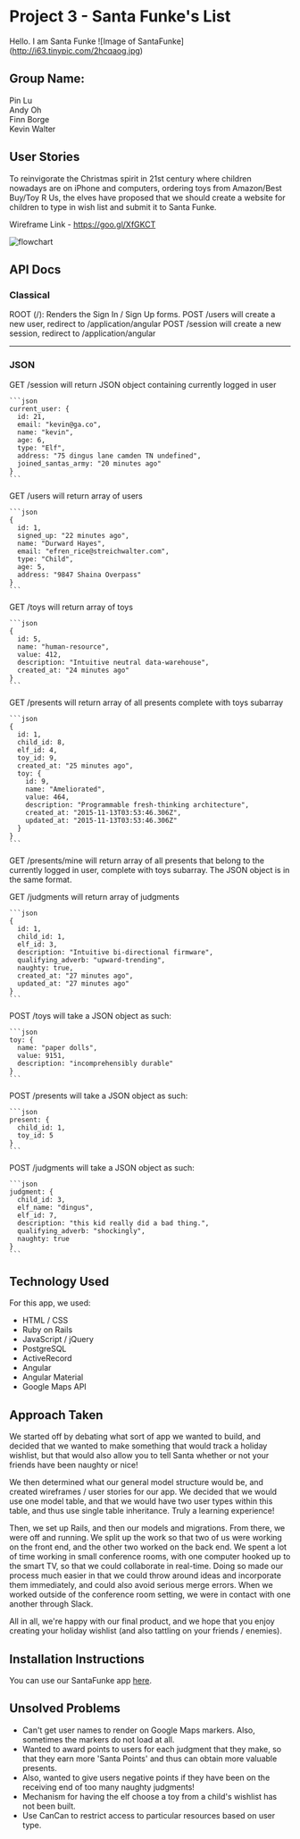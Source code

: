 # Project 3 - Santa Funke's List

Hello. I am Santa Funke
![Image of SantaFunke]  
(http://i63.tinypic.com/2hcqaog.jpg)

## Group Name:
Pin Lu  
Andy Oh  
Finn Borge  
Kevin Walter  

## User Stories
To reinvigorate the Christmas spirit in 21st century where children nowadays are on iPhone and computers, ordering toys from Amazon/Best Buy/Toy R Us, the elves have proposed that we should create a website for children to type in wish list and submit it to Santa Funke.

Wireframe Link - https://goo.gl/XfGKCT

![flowchart](http://i63.tinypic.com/27xe69z.png)

## API Docs

### Classical

ROOT (/): Renders the Sign In / Sign Up forms.
POST /users will create a new user, redirect to /application/angular
POST /session will create a new session, redirect to /application/angular

---
### JSON

GET /session will return JSON object containing currently logged in user

    ```json
    current_user: {
      id: 21,
      email: "kevin@ga.co",
      name: "kevin",
      age: 6,
      type: "Elf",
      address: "75 dingus lane camden TN undefined",
      joined_santas_army: "20 minutes ago"
    }
    ```

GET /users will return array of users

    ```json
    {
      id: 1,
      signed_up: "22 minutes ago",
      name: "Durward Hayes",
      email: "efren_rice@streichwalter.com",
      type: "Child",
      age: 5,
      address: "9847 Shaina Overpass"
    }
    ```

GET /toys will return array of toys

    ```json
    {
      id: 5,
      name: "human-resource",
      value: 412,
      description: "Intuitive neutral data-warehouse",
      created_at: "24 minutes ago"
    }
    ```

GET /presents will return array of all presents complete with toys subarray

    ```json
    {
      id: 1,
      child_id: 8,
      elf_id: 4,
      toy_id: 9,
      created_at: "25 minutes ago",
      toy: {
        id: 9,
        name: "Ameliorated",
        value: 464,
        description: "Programmable fresh-thinking architecture",
        created_at: "2015-11-13T03:53:46.306Z",
        updated_at: "2015-11-13T03:53:46.306Z"
      }
    }
    ```

GET /presents/mine will return array of all presents that belong to the currently logged in user, complete with toys subarray. The JSON object is in the same format.

GET /judgments will return array of judgments

    ```json
    {
      id: 1,
      child_id: 1,
      elf_id: 3,
      description: "Intuitive bi-directional firmware",
      qualifying_adverb: "upward-trending",
      naughty: true,
      created_at: "27 minutes ago",
      updated_at: "27 minutes ago"
    }
    ```

POST /toys will take a JSON object as such:

    ```json
    toy: {
      name: "paper dolls",
      value: 9151,
      description: "incomprehensibly durable"
    }
    ```

POST /presents will take a JSON object as such:

    ```json
    present: {
      child_id: 1,
      toy_id: 5
    }
    ```

POST /judgments will take a JSON object as such:

    ```json
    judgment: {
      child_id: 3,
      elf_name: "dingus",
      elf_id: 7,
      description: "this kid really did a bad thing.",
      qualifying_adverb: "shockingly",
      naughty: true
    }
    ```

## Technology Used

For this app, we used:
* HTML / CSS
* Ruby on Rails
* JavaScript / jQuery
* PostgreSQL
* ActiveRecord
* Angular
* Angular Material
* Google Maps API

## Approach Taken

We started off by debating what sort of app we wanted to build, and decided that we wanted to make something that would track a holiday wishlist, but that would also allow you to tell Santa whether or not your friends have been naughty or nice!

We then determined what our general model structure would be, and created wireframes / user stories for our app. We decided that we would use one model table, and that we would have two user types within this table, and thus use single table inheritance. Truly a learning experience!

Then, we set up Rails, and then our models and migrations. From there, we were off and running. We split up the work so that two of us were working on the front end, and the other two worked on the back end. We spent a lot of time working in small conference rooms, with one computer hooked up to the smart TV, so that we could collaborate in real-time. Doing so made our process much easier in that we could throw around ideas and incorporate them immediately, and could also avoid serious merge errors. When we worked outside of the conference room setting, we were in contact with one another through Slack.

All in all, we're happy with our final product, and we hope that you enjoy creating your holiday wishlist (and also tattling on your friends / enemies). 

## Installation Instructions

You can use our SantaFunke app [here](https://santafunke.herokuapp.com/).

## Unsolved Problems
* Can't get user names to render on Google Maps markers. Also, sometimes the markers do not load at all.
* Wanted to award points to users for each judgment that they make, so that they earn more 'Santa Points' and thus can obtain more valuable presents.
* Also, wanted to give users negative points if they have been on the receiving end of too many naughty judgments!
* Mechanism for having the elf choose a toy from a child's wishlist has not been built.
* Use CanCan to restrict access to particular resources based on user type.
